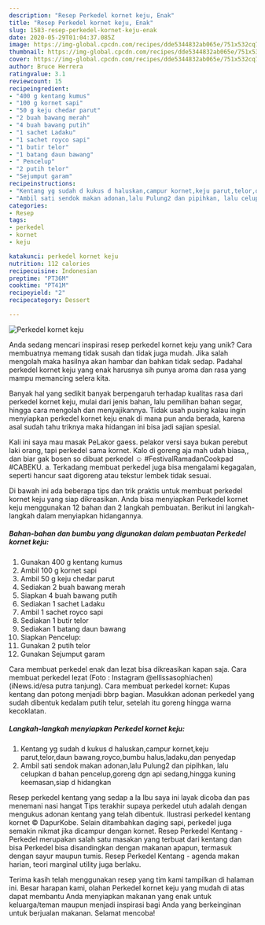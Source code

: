 ```yaml
---
description: "Resep Perkedel kornet keju, Enak"
title: "Resep Perkedel kornet keju, Enak"
slug: 1583-resep-perkedel-kornet-keju-enak
date: 2020-05-29T01:04:37.085Z
image: https://img-global.cpcdn.com/recipes/dde5344832ab065e/751x532cq70/perkedel-kornet-keju-foto-resep-utama.jpg
thumbnail: https://img-global.cpcdn.com/recipes/dde5344832ab065e/751x532cq70/perkedel-kornet-keju-foto-resep-utama.jpg
cover: https://img-global.cpcdn.com/recipes/dde5344832ab065e/751x532cq70/perkedel-kornet-keju-foto-resep-utama.jpg
author: Bruce Herrera
ratingvalue: 3.1
reviewcount: 15
recipeingredient:
- "400 g kentang kumus"
- "100 g kornet sapi"
- "50 g keju chedar parut"
- "2 buah bawang merah"
- "4 buah bawang putih"
- "1 sachet Ladaku"
- "1 sachet royco sapi"
- "1 butir telor"
- "1 batang daun bawang"
- " Pencelup"
- "2 putih telor"
- "Sejumput garam"
recipeinstructions:
- "Kentang yg sudah d kukus d haluskan,campur kornet,keju parut,telor,daun bawang,royco,bumbu halus,ladaku,dan penyedap"
- "Ambil sati sendok makan adonan,lalu Pulung2 dan pipihkan, lalu celupkan d bahan pencelup,goreng dgn api sedang,hingga kuning keemasan,siap d hidangkan"
categories:
- Resep
tags:
- perkedel
- kornet
- keju

katakunci: perkedel kornet keju 
nutrition: 112 calories
recipecuisine: Indonesian
preptime: "PT36M"
cooktime: "PT41M"
recipeyield: "2"
recipecategory: Dessert

---
```



![Perkedel kornet keju](https://img-global.cpcdn.com/recipes/dde5344832ab065e/751x532cq70/perkedel-kornet-keju-foto-resep-utama.jpg)

Anda sedang mencari inspirasi resep perkedel kornet keju yang unik? Cara membuatnya memang tidak susah dan tidak juga mudah. Jika salah mengolah maka hasilnya akan hambar dan bahkan tidak sedap. Padahal perkedel kornet keju yang enak harusnya sih punya aroma dan rasa yang mampu memancing selera kita.

Banyak hal yang sedikit banyak berpengaruh terhadap kualitas rasa dari perkedel kornet keju, mulai dari jenis bahan, lalu pemilihan bahan segar, hingga cara mengolah dan menyajikannya. Tidak usah pusing kalau ingin menyiapkan perkedel kornet keju enak di mana pun anda berada, karena asal sudah tahu triknya maka hidangan ini bisa jadi sajian spesial.

Kali ini saya mau masak PeLakor gaess. pelakor versi saya bukan perebut laki orang, tapi perkedel sama kornet. Kalo di goreng aja mah udah biasa,, dan biar gak bosen so dibuat perkedel ☺ #FestivalRamadanCookpad #CABEKU. a. Terkadang membuat perkedel juga bisa mengalami kegagalan, seperti hancur saat digoreng atau tekstur lembek tidak sesuai.


Di bawah ini ada beberapa tips dan trik praktis untuk membuat perkedel kornet keju yang siap dikreasikan. Anda bisa menyiapkan Perkedel kornet keju menggunakan 12 bahan dan 2 langkah pembuatan. Berikut ini langkah-langkah dalam menyiapkan hidangannya.

<!--inarticleads1-->

##### Bahan-bahan dan bumbu yang digunakan dalam pembuatan Perkedel kornet keju:

1. Gunakan 400 g kentang kumus
1. Ambil 100 g kornet sapi
1. Ambil 50 g keju chedar parut
1. Sediakan 2 buah bawang merah
1. Siapkan 4 buah bawang putih
1. Sediakan 1 sachet Ladaku
1. Ambil 1 sachet royco sapi
1. Sediakan 1 butir telor
1. Sediakan 1 batang daun bawang
1. Siapkan  Pencelup:
1. Gunakan 2 putih telor
1. Gunakan Sejumput garam


Cara membuat perkedel enak dan lezat bisa dikreasikan kapan saja. Cara membuat perkedel lezat (Foto : Instagram @ellissasophiachen) (iNews.id/esa putra tanjung). Cara membuat perkedel kornet: Kupas kentang dan potong menjadi bbrp bagian. Masukkan adonan perkedel yang sudah dibentuk kedalam putih telur, setelah itu goreng hingga warna kecoklatan. 

<!--inarticleads2-->

##### Langkah-langkah menyiapkan Perkedel kornet keju:

1. Kentang yg sudah d kukus d haluskan,campur kornet,keju parut,telor,daun bawang,royco,bumbu halus,ladaku,dan penyedap
1. Ambil sati sendok makan adonan,lalu Pulung2 dan pipihkan, lalu celupkan d bahan pencelup,goreng dgn api sedang,hingga kuning keemasan,siap d hidangkan


Resep perkedel kentang yang sedap a la Ibu saya ini layak dicoba dan pas menemani nasi hangat Tips terakhir supaya perkedel utuh adalah dengan mengukus adonan kentang yang telah dibentuk. Ilustrasi perkedel kentang kornet © DapurKobe. Selain ditambahkan daging sapi, perkedel juga semakin nikmat jika dicampur dengan kornet. Resep Perkedel Kentang - Perkedel merupakan salah satu masakan yang terbuat dari kentang dan bisa Perkedel bisa disandingkan dengan makanan apapun, termasuk dengan sayur maupun tumis. Resep Perkedel Kentang - agenda makan harian, teori marginal utility juga berlaku. 

Terima kasih telah menggunakan resep yang tim kami tampilkan di halaman ini. Besar harapan kami, olahan Perkedel kornet keju yang mudah di atas dapat membantu Anda menyiapkan makanan yang enak untuk keluarga/teman maupun menjadi inspirasi bagi Anda yang berkeinginan untuk berjualan makanan. Selamat mencoba!
